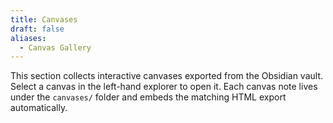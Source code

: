 ```yaml
---
title: Canvases
draft: false
aliases:
  - Canvas Gallery
---
```


This section collects interactive canvases exported from the Obsidian vault. Select a canvas in the left-hand explorer to open it. Each canvas note lives under the `canvases/` folder and embeds the matching HTML export automatically.
